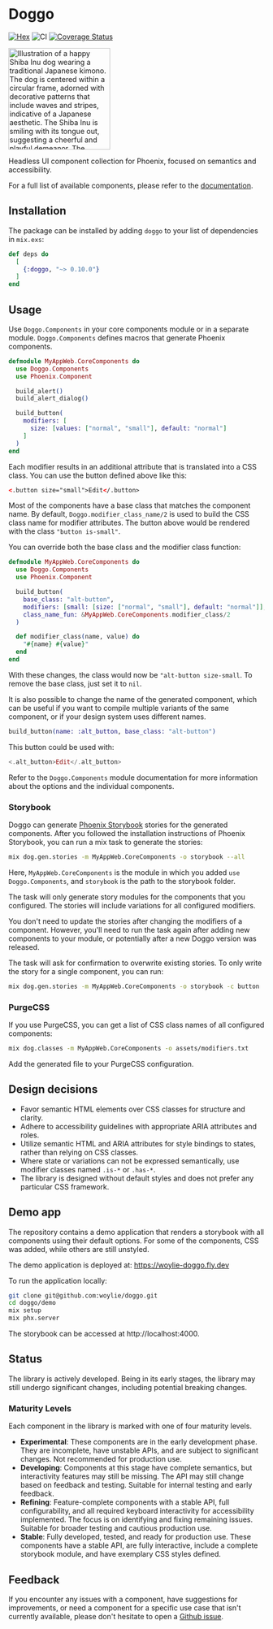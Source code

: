 # Doggo

[![Hex](https://img.shields.io/hexpm/v/doggo)](https://hex.pm/packages/doggo) ![CI](https://github.com/woylie/doggo/workflows/CI/badge.svg) [![Coverage Status](https://coveralls.io/repos/github/woylie/doggo/badge.svg)](https://coveralls.io/github/woylie/doggo)

<img src="https://github.com/woylie/doggo/raw/main/assets/doggo.png" alt="Illustration of a happy Shiba Inu dog wearing a traditional Japanese kimono. The dog is centered within a circular frame, adorned with decorative patterns that include waves and stripes, indicative of a Japanese aesthetic. The Shiba Inu is smiling with its tongue out, suggesting a cheerful and playful demeanor. The kimono features bold red and white accents, complementing the dog's tan and white fur." width="200"/>

Headless UI component collection for Phoenix, focused on semantics and
accessibility.

For a full list of available components, please refer to the
[documentation](https://hexdocs.pm/doggo/Doggo.html).

## Installation

The package can be installed by adding `doggo` to your list of dependencies in
`mix.exs`:

```elixir
def deps do
  [
    {:doggo, "~> 0.10.0"}
  ]
end
```

## Usage

Use `Doggo.Components` in your core components module or in a separate module.
`Doggo.Components` defines macros that generate Phoenix components.

```elixir
defmodule MyAppWeb.CoreComponents do
  use Doggo.Components
  use Phoenix.Component

  build_alert()
  build_alert_dialog()

  build_button(
    modifiers: [
      size: [values: ["normal", "small"], default: "normal"]
    ]
  )
end
```

Each modifier results in an additional attribute that is translated into a CSS
class. You can use the button defined above like this:

```html
<.button size="small">Edit</.button>
```

Most of the components have a base class that matches the component name.
By default, `Doggo.modifier_class_name/2` is used to build the CSS class name
for modifier attributes. The button above would be rendered with the class
`"button is-small"`.

You can override both the base class and the modifier class function:

```elixir
defmodule MyAppWeb.CoreComponents do
  use Doggo.Components
  use Phoenix.Component

  build_button(
    base_class: "alt-button",
    modifiers: [small: [size: ["normal", "small"], default: "normal"]],
    class_name_fun: &MyAppWeb.CoreComponents.modifier_class/2
  )

  def modifier_class(name, value) do
    "#{name} #{value}"
  end
end
```

With these changes, the class would now be `"alt-button size-small`. To remove
the base class, just set it to `nil`.

It is also possible to change the name of the generated component, which can be
useful if you want to compile multiple variants of the same component, or if
your design system uses different names.

```elixir
build_button(name: :alt_button, base_class: "alt-button")
```

This button could be used with:

```elixir
<.alt_button>Edit</.alt_button>
```

Refer to the `Doggo.Components` module documentation for more information about
the options and the individual components.

### Storybook

Doggo can generate
[Phoenix Storybook](https://hex.pm/packages/phoenix_storybook) stories for the
generated components. After you followed the installation instructions of
Phoenix Storybook, you can run a mix task to generate the stories:

```bash
mix dog.gen.stories -m MyAppWeb.CoreComponents -o storybook --all
```

Here, `MyAppWeb.CoreComponents` is the module in which you added
`use Doggo.Components`, and `storybook` is the path to the storybook folder.

The task will only generate story modules for the components that you
configured. The stories will include variations for all configured modifiers.

You don't need to update the stories after changing the modifiers of a
component. However, you'll need to run the task again after adding new
components to your module, or potentially after a new Doggo version was
released.

The task will ask for confirmation to overwrite existing stories. To only
write the story for a single component, you can run:

```bash
mix dog.gen.stories -m MyAppWeb.CoreComponents -o storybook -c button
```

### PurgeCSS

If you use PurgeCSS, you can get a list of CSS class names of all configured
components:

```bash
mix dog.classes -m MyAppWeb.CoreComponents -o assets/modifiers.txt
```

Add the generated file to your PurgeCSS configuration.

## Design decisions

- Favor semantic HTML elements over CSS classes for structure and clarity.
- Adhere to accessibility guidelines with appropriate ARIA attributes and roles.
- Utilize semantic HTML and ARIA attributes for style bindings to states, rather
  than relying on CSS classes.
- Where state or variations can not be expressed semantically, use modifier
  classes named `.is-*` or `.has-*`.
- The library is designed without default styles and does not prefer any
  particular CSS framework.

## Demo app

The repository contains a demo application that renders a storybook with all
components using their default options. For some of the components, CSS was
added, while others are still unstyled.

The demo application is deployed at: https://woylie-doggo.fly.dev

To run the application locally:

```bash
git clone git@github.com:woylie/doggo.git
cd doggo/demo
mix setup
mix phx.server
```

The storybook can be accessed at http://localhost:4000.

## Status

The library is actively developed. Being in its early stages, the library may
still undergo significant changes, including potential breaking changes.

### Maturity Levels

Each component in the library is marked with one of four maturity levels.

- **Experimental**: These components are in the early development phase. They
  are incomplete, have unstable APIs, and are subject to significant changes.
  Not recommended for production use.
- **Developing**: Components at this stage have complete semantics, but
  interactivity features may still be missing. The API may still change based on
  feedback and testing. Suitable for internal testing and early feedback.
- **Refining**: Feature-complete components with a stable API, full
  configurability, and all required keyboard interactivity for accessibility
  implemented. The focus is on identifying and fixing remaining issues. Suitable
  for broader testing and cautious production use.
- **Stable**: Fully developed, tested, and ready for production use. These
  components have a stable API, are fully interactive, include a complete
  storybook module, and have exemplary CSS styles defined.

## Feedback

If you encounter any issues with a component, have suggestions for improvements,
or need a component for a specific use case that isn't currently available,
please don't hesitate to open a
[Github issue](https://github.com/woylie/doggo/issues).
